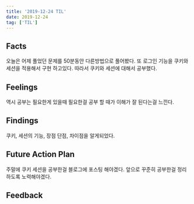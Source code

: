 ```yaml
---
title: '2019-12-24 TIL'
date: 2019-12-24
tag: ['TIL']
---
```


## Facts

오늘은 어제 풀었던 문제를 50분동안 다른방법으로 풀어봤다. 또 로그인 기능을 쿠키와 세션을 적용해서 구현 하고있다. 따라서 쿠키와 세션에 대해서 공부했다.

## Feelings

역시 공부는 필요한게 있을때 필요한걸 공부 할 때가 이해가 잘 된다는걸 느낀다.

## Findings

쿠키, 세션의 기능, 장점 단점, 차이점을 알게되었다.

## Future Action Plan

주말에 쿠키 세션을 공부한걸 블로그에 포스팅 해야겠다. 앞으로 꾸준히 공부한걸 정리하도록 노력해야겠다.

## Feedback
